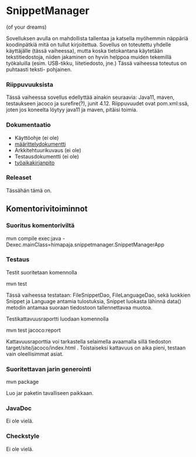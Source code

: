 # SnippetManager
(of your dreams)

Sovelluksen avulla on mahdollista tallentaa ja katsella myöhemmin näppäriä koodinpätkiä mitä on tullut kirjoitettua. Sovellus on toteutettu yhdelle käyttäjälle (tässä vaiheessa), mutta koska
tietokantana käytetään tekstitiedostoja, niiden jakaminen on hyvin helppoa muiden tekemillä työkaluilla (esim. USB-tikku, liitetiedosto, jne.) Tässä vaiheessa toteutus on puhtaasti teksti-
pohjainen.

### Riippuvuuksista

Tässä vaiheessa sovellus edellyttää ainakin seuraavia: Java11, maven, testaukseen jacoco ja surefire(?), junit 4.12. Riippuvuudet ovat pom.xml:ssä, joten jos koneelta löytyy java11 ja maven,
pitäisi toimia.

### Dokumentaatio

* Käyttöohje (ei ole)
* [määrittelydokumentti](https://github.com/sanikk/ot-harjoitust/dokumentointi/maarittelydokumentti.md)
* Arkkitehtuurikuvaus (ei ole)
* Testausdokumentti (ei ole)
* [työaikakirjanpito](https://github.com/sanikk/ot-harjoitust/dokumentointi/tuntikirjanpito.md)

### Releaset

Tässähän tämä on.

## Komentorivitoiminnot

### Suoritus komentoriviltä

mvn compile exec:java -Dexec.mainClass=himapaja.snippetmanager.SnippetManagerApp

### Testaus

Testit suoritetaan komennolla

mvn test

Tässä vaiheessa testataan: FileSnippetDao, FileLanguageDao, sekä luokkien Snippet ja Language antamia tulostuksia, Snippet luokasta lähinnä data() metodin antamaa suoraan tiedostoon tallennettavaa
muotoa.

Testikattavuusraportti luodaan komennolla

mvn test jacoco:report

Kattavuusraporttia voi tarkastella selaimella avaamalla sillä tiedoston target/site/jacoco/index.html . Toistaiseksi kattavuus on aika pieni, testaan vain oleellisimmat asiat.

### Suoritettavan jarin generointi

mvn package

Luo jar paketin tavalliseen paikkaan.

### JavaDoc

Ei ole vielä.

### Checkstyle

Ei ole vielä.

